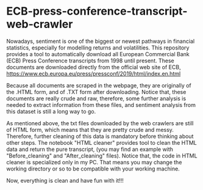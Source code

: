 # ECB-press-conference-transcript-web-crawler

Nowadays, sentiment is one of the biggest or newest pathways in financial statistics, especially for modelling returns and volatilities. This repository provides a tool to automatically download all European Commercial Bank (ECB) Press Conference transcripts from 1998 until present. These documents are downloaded directly from the official web site of ECB, https://www.ecb.europa.eu/press/pressconf/2019/html/index.en.html

Because all documents are scraped in the webpage, they are originally of the .HTML form, and of .TXT form after downloading.
Notice that, these documents are really crude and raw, therefore, some further analysis is needed to extract information from these files, and sentiment analysis from this dataset is still a long way to go.

As mentioned above, the txt files downloaded by the web crawlers are still of HTML form, which means that they are pretty crude and messy. Therefore, further cleaning of this data is mandatory before thinking about other steps. The notebook "HTML cleaner" provides tool to clean the HTML data and return the pure transcript, (you may find an example with "Before_cleaning" and "After_cleaning" files). Notice that, the code in HTML cleaner is specialized only in my PC. That means you may change the working directory or so to be compatible with your working machine.

Now, everything is clean and have fun with it!!!
